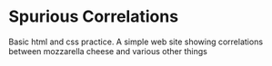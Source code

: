 # Spurious Correlations
Basic html and css practice. A simple web site showing correlations between mozzarella cheese and various other things
